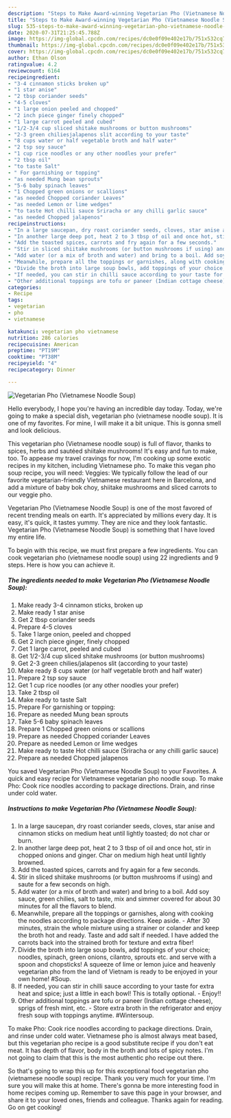 ```yaml
---
description: "Steps to Make Award-winning Vegetarian Pho (Vietnamese Noodle Soup)"
title: "Steps to Make Award-winning Vegetarian Pho (Vietnamese Noodle Soup)"
slug: 535-steps-to-make-award-winning-vegetarian-pho-vietnamese-noodle-soup
date: 2020-07-31T21:25:45.788Z
image: https://img-global.cpcdn.com/recipes/dc0e0f09e402e17b/751x532cq70/vegetarian-pho-vietnamese-noodle-soup-recipe-main-photo.jpg
thumbnail: https://img-global.cpcdn.com/recipes/dc0e0f09e402e17b/751x532cq70/vegetarian-pho-vietnamese-noodle-soup-recipe-main-photo.jpg
cover: https://img-global.cpcdn.com/recipes/dc0e0f09e402e17b/751x532cq70/vegetarian-pho-vietnamese-noodle-soup-recipe-main-photo.jpg
author: Ethan Olson
ratingvalue: 4.2
reviewcount: 6164
recipeingredient:
- "3-4 cinnamon sticks broken up"
- "1 star anise"
- "2 tbsp coriander seeds"
- "4-5 cloves"
- "1 large onion peeled and chopped"
- "2 inch piece ginger finely chopped"
- "1 large carrot peeled and cubed"
- "1/2-3/4 cup sliced shitake mushrooms or button mushrooms"
- "2-3 green chiliesjalapenos slit according to your taste"
- "8 cups water or half vegetable broth and half water"
- "2 tsp soy sauce"
- "1 cup rice noodles or any other noodles your prefer"
- "2 tbsp oil"
- "to taste Salt"
- " For garnishing or topping"
- "as needed Mung bean sprouts"
- "5-6 baby spinach leaves"
- "1 Chopped green onions or scallions"
- "as needed Chopped coriander Leaves"
- "as needed Lemon or lime wedges"
- "to taste Hot chilli sauce Sriracha or any chilli garlic sauce"
- "as needed Chopped jalapenos"
recipeinstructions:
- "In a large saucepan, dry roast coriander seeds, cloves, star anise and cinnamon sticks on medium heat until lightly toasted; do not char or burn."
- "In another large deep pot, heat 2 to 3 tbsp of oil and once hot, stir in chopped onions and ginger. Char on medium high heat until lightly browned."
- "Add the toasted spices, carrots and fry again for a few seconds."
- "Stir in sliced shiitake mushrooms (or button mushrooms if using) and saute for a few seconds on high."
- "Add water (or a mix of broth and water) and bring to a boil. Add soy sauce, green chilies, salt to taste, mix and simmer covered for about 30 minutes for all the flavors to blend."
- "Meanwhile, prepare all the toppings or garnishes, along with cooking the noodles according to package directions. Keep aside. After 30 minutes, strain the whole mixture using a strainer or colander and keep the broth hot and ready. Taste and add salt if needed. I have added the carrots back into the strained broth for texture and extra fiber!"
- "Divide the broth into large soup bowls, add toppings of your choice; noodles, spinach, green onions, cilantro, sprouts etc. and serve with a spoon and chopsticks! A squeeze of lime or lemon juice and heavenly vegetarian pho from the land of Vietnam is ready to be enjoyed in your own home! #Soup."
- "If needed, you can stir in chilli sauce according to your taste for extra heat and spice; just a little in each bowl! This is totally optional. Enjoy!!"
- "Other additional toppings are tofu or paneer (Indian cottage cheese), sprigs of fresh mint, etc. Store extra broth in the refrigerator and enjoy fresh soup with toppings anytime. #Wintersoup."
categories:
- Recipe
tags:
- vegetarian
- pho
- vietnamese

katakunci: vegetarian pho vietnamese 
nutrition: 286 calories
recipecuisine: American
preptime: "PT19M"
cooktime: "PT38M"
recipeyield: "4"
recipecategory: Dinner

---
```



![Vegetarian Pho (Vietnamese Noodle Soup)](https://img-global.cpcdn.com/recipes/dc0e0f09e402e17b/751x532cq70/vegetarian-pho-vietnamese-noodle-soup-recipe-main-photo.jpg)

Hello everybody, I hope you're having an incredible day today. Today, we're going to make a special dish, vegetarian pho (vietnamese noodle soup). It is one of my favorites. For mine, I will make it a bit unique. This is gonna smell and look delicious.

This vegetarian pho (Vietnamese noodle soup) is full of flavor, thanks to spices, herbs and sautéed shiitake mushrooms! It&#39;s easy and fun to make, too. To appease my travel cravings for now, I&#39;m cooking up some exotic recipes in my kitchen, including Vietnamese pho. To make this vegan pho soup recipe, you will need: Veggies: We typically follow the lead of our favorite vegetarian-friendly Vietnamese restaurant here in Barcelona, and add a mixture of baby bok choy, shiitake mushrooms and sliced carrots to our veggie pho.

Vegetarian Pho (Vietnamese Noodle Soup) is one of the most favored of recent trending meals on earth. It's appreciated by millions every day. It is easy, it's quick, it tastes yummy. They are nice and they look fantastic. Vegetarian Pho (Vietnamese Noodle Soup) is something that I have loved my entire life.


To begin with this recipe, we must first prepare a few ingredients. You can cook vegetarian pho (vietnamese noodle soup) using 22 ingredients and 9 steps. Here is how you can achieve it.

<!--inarticleads1-->

##### The ingredients needed to make Vegetarian Pho (Vietnamese Noodle Soup):

1. Make ready 3-4 cinnamon sticks, broken up
1. Make ready 1 star anise
1. Get 2 tbsp coriander seeds
1. Prepare 4-5 cloves
1. Take 1 large onion, peeled and chopped
1. Get 2 inch piece ginger, finely chopped
1. Get 1 large carrot, peeled and cubed
1. Get 1/2-3/4 cup sliced shitake mushrooms (or button mushrooms)
1. Get 2-3 green chilies/jalapenos slit (according to your taste)
1. Make ready 8 cups water (or half vegetable broth and half water)
1. Prepare 2 tsp soy sauce
1. Get 1 cup rice noodles (or any other noodles your prefer)
1. Take 2 tbsp oil
1. Make ready to taste Salt
1. Prepare  For garnishing or topping:
1. Prepare as needed Mung bean sprouts
1. Take 5-6 baby spinach leaves
1. Prepare 1 Chopped green onions or scallions
1. Prepare as needed Chopped coriander Leaves
1. Prepare as needed Lemon or lime wedges
1. Make ready to taste Hot chilli sauce (Sriracha or any chilli garlic sauce)
1. Prepare as needed Chopped jalapenos


You saved Vegetarian Pho (Vietnamese Noodle Soup) to your Favorites. A quick and easy recipe for Vietnamese vegetarian pho noodle soup. To make Pho: Cook rice noodles according to package directions. Drain, and rinse under cold water. 

<!--inarticleads2-->

##### Instructions to make Vegetarian Pho (Vietnamese Noodle Soup):

1. In a large saucepan, dry roast coriander seeds, cloves, star anise and cinnamon sticks on medium heat until lightly toasted; do not char or burn.
1. In another large deep pot, heat 2 to 3 tbsp of oil and once hot, stir in chopped onions and ginger. Char on medium high heat until lightly browned.
1. Add the toasted spices, carrots and fry again for a few seconds.
1. Stir in sliced shiitake mushrooms (or button mushrooms if using) and saute for a few seconds on high.
1. Add water (or a mix of broth and water) and bring to a boil. Add soy sauce, green chilies, salt to taste, mix and simmer covered for about 30 minutes for all the flavors to blend.
1. Meanwhile, prepare all the toppings or garnishes, along with cooking the noodles according to package directions. Keep aside. - After 30 minutes, strain the whole mixture using a strainer or colander and keep the broth hot and ready. Taste and add salt if needed. I have added the carrots back into the strained broth for texture and extra fiber!
1. Divide the broth into large soup bowls, add toppings of your choice; noodles, spinach, green onions, cilantro, sprouts etc. and serve with a spoon and chopsticks! A squeeze of lime or lemon juice and heavenly vegetarian pho from the land of Vietnam is ready to be enjoyed in your own home! #Soup.
1. If needed, you can stir in chilli sauce according to your taste for extra heat and spice; just a little in each bowl! This is totally optional. - Enjoy!!
1. Other additional toppings are tofu or paneer (Indian cottage cheese), sprigs of fresh mint, etc. - Store extra broth in the refrigerator and enjoy fresh soup with toppings anytime. #Wintersoup.


To make Pho: Cook rice noodles according to package directions. Drain, and rinse under cold water. Vietnamese pho is almost always meat based, but this vegetarian pho recipe is a good substitute recipe if you don&#39;t eat meat. It has depth of flavor, body in the broth and lots of spicy notes. I&#39;m not going to claim that this is the most authentic pho recipe out there. 

So that's going to wrap this up for this exceptional food vegetarian pho (vietnamese noodle soup) recipe. Thank you very much for your time. I'm sure you will make this at home. There's gonna be more interesting food in home recipes coming up. Remember to save this page in your browser, and share it to your loved ones, friends and colleague. Thanks again for reading. Go on get cooking!

